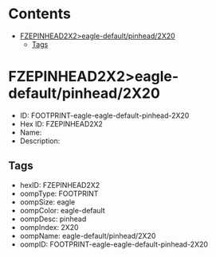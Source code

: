 



Contents
========

* [FZEPINHEAD2X2>eagle-default/pinhead/2X20](#fzepinhead2x2eagle-defaultpinhead2x20)
	* [Tags](#tags)

# FZEPINHEAD2X2>eagle-default/pinhead/2X20

- ID: FOOTPRINT-eagle-eagle-default-pinhead-2X20
- Hex ID: FZEPINHEAD2X2
- Name: 
- Description: 

## Tags

- hexID: FZEPINHEAD2X2
- oompType: FOOTPRINT
- oompSize: eagle
- oompColor: eagle-default
- oompDesc: pinhead
- oompIndex: 2X20
- oompName: eagle-default/pinhead/2X20
- oompID: FOOTPRINT-eagle-eagle-default-pinhead-2X20
